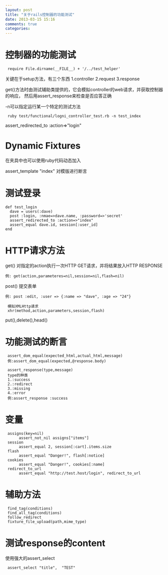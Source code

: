 ```yaml
---
layout: post
title: "关于rails控制器的功能测试"
date: 2013-03-15 15:16
comments: true
categories: 
---
```


# 控制器的功能测试

     require File.dirname(__FILE__) + '/../test_helper'

关键在于setup方法，有三个东西
	1.controller
	2.request
	3.response

get()方法时由测试辅助类提供的，它会模拟controller的web请求，并获取控制器的响应，
然后用assert_response来检查是否应答正确

-n可以指定运行某一个特定的测试方法

     ruby test/functional/logni_controller_test.rb -n test_index

assert_redirected_to :action=>"login"

# Dynamic Fixtures

在夹具中也可以使用ruby代码动态加入

assert_template "index" 对模版进行断言

# 测试登录

	def test_login
	  dave = users(:dave)
	  post :login, :nmae=>dave.name, :password=>'secret'
	  assert_redirected_to :action=>"index"
	  assert_equal dave.id, session[:user_id]
	end

# HTTP请求方法

get()  对指定的action执行一次HTTP GET请求，并将结果放入HTTP RESPONSE

	例: get(action,parameteres=nil,session=nil,flash=nil)

post() 提交表单

	例: post :edit, :user => {:name => "dave", :age => "24"}

     模拟XMLHttp请求
     xhr(method,action,parameters,session,flash)

put(),delete(),head()

# 功能测试的断言

     assert_dom_equal(expected_html,actual_html,message)
     例:assert_dom_equal(expected,@response.body)
     
     assert_response(type,message)
     type的种类
     1.:success
     2.:redirect
     3.:missing
     4.:error
     例:assert_response :success
     
# 变量

     assigns(key=nil)
          assert_not_nil assigns["items"]
     session
          assert_equal 2, session[:cart].items.size
     flash
          assert_equal "Danger!", flash[:notice]
     cookies
          assert_equal "Danger!", cookies[:name]
     redirect_to_url
          assert_equal "http://test.host/login", redirect_to_url

# 辅助方法

     find_tag(conditions)
     find_all_tag(conditions)
     follow_redirect
     fixture_file_upload(path,mime_type)

# 测试response的content

   使用强大的assert_select

     assert_select "title",  "TEST"

     

     
